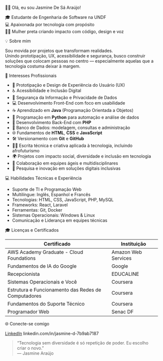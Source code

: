 👋🏾 Olá, eu sou Jasmine De Sá Araújo!

🎓 Estudante de Engenharia de Software na UNDF  
💻 Apaixonada por tecnologia com propósito  
✊🏾 Mulher preta criando impacto com código, design e voz  


💡 Sobre mim

Sou movida por projetos que transformam realidades.  
Unindo prototipação, UX, acessibilidade e segurança, busco construir soluções que colocam pessoas no centro — especialmente aquelas que a tecnologia costuma deixar à margem.


🚀 Interesses Profissionais

- 🎨 Prototipação e Design de Experiência do Usuário (UX)  
- ♿ Acessibilidade e Inclusão Digital  
- 🔐 Segurança da Informação e Privacidade de Dados  
- 💻 Desenvolvimento Front-End com foco em usabilidade  
- ☕ Aprendizado em **Java** (Programação Orientada a Objetos)  
- 🐍 Programação em **Python** para automação e análise de dados  
- 🐘 Desenvolvimento Back-End com **PHP**  
- 💾 Banco de Dados: modelagem, consultas e administração  
- 🌐 Fundamentos de **HTML**, **CSS** e **JavaScript**  
- 🛠️ Versionamento com **Git** e **GitHub**  
- ✍🏾 Escrita técnica e criativa aplicada à tecnologia, incluindo afrofuturismo  
- 🌍 Projetos com impacto social, diversidade e inclusão em tecnologia  
- 🤝 Colaboração em equipes ágeis e multidisciplinares  
- 🔬 Pesquisa e inovação em soluções digitais inclusivas  


💻 Habilidades Técnicas e Experiência

- Suporte de TI e Programação Web  
- Multilíngue: Inglês, Espanhol e Francês  
- Tecnologias: HTML, CSS, JavaScript, PHP, MySQL  
- Frameworks: React, Laravel  
- Ferramentas: Git, Docker  
- Sistemas Operacionais: Windows & Linux  
- Comunicação e Liderança em equipes técnicas  



 🎓 Licenças e Certificados

| Certificado                                   | Instituição            
| ---------------------------------------------|------------------------
| AWS Academy Graduate - Cloud Foundations     | Amazon Web Services     
| Fundamentos de IA do Google                   | Google                   
| Recepcionista                                 | EDUCALINE               
| Sistemas Operacionais e Você                  | Coursera                 
| Estrutura e Funcionamento das Redes de Computadores | Coursera           
| Fundamentos do Suporte Técnico                | Coursera                
| Programador Web                               | Senac DF                              


 🌐 Conecte-se comigo

[LinkedIn](linkedin.com/in/jasmine-d-7b9ab7187)
linkedin.com/in/jasmine-d-7b9ab7187

> “Tecnologia sem diversidade é só repetição de poder. Eu escolho criar o novo.”  
> — Jasmine Araújo

